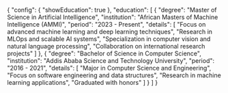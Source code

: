 {
    "config": {
        "showEducation": true
    },
    "education": [
        {
            "degree": "Master of Science in Artificial Intelligence",
            "institution": "African Masters of Machine Intelligence (AMMI)",
            "period": "2023 - Present",
            "details": [
                "Focus on advanced machine learning and deep learning techniques",
                "Research in MLOps and scalable AI systems",
                "Specialization in computer vision and natural language processing",
                "Collaboration on international research projects"
            ]
        },
        {
            "degree": "Bachelor of Science in Computer Science",
            "institution": "Addis Ababa Science and Technology University",
            "period": "2016 - 2021",
            "details": [
                "Major in Computer Science and Engineering",
                "Focus on software engineering and data structures",
                "Research in machine learning applications",
                "Graduated with honors"
            ]
        }
    ]
} 